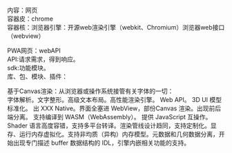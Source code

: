 内容：网页  
容器皮：chrome  
容器核：浏览器引擎：开源web渲染引擎（webkit、Chromium）浏览器web接口（webview）  

PWA网页：webAPI  
API:请求需求，得到响应。  
sdk:功能模块。  
库、包、模块、插件：  


基于Canvas渲染：从浏览器或操作系统接管有关字体的一切：  
字体解析。文字整形。高级文本布局。高性能渲染引擎。
Web API。
3D UI 模型标准化。
出 XXX Native。界面全塞进 WebView，部份Canvas 渲染。出现前后端分离。
支持编译到 WASM（WebAssembly）。
提供 JavaScript 互操作。Shader 语言高度容错，支持多平台转译。渲染管线设计趋同，支持定制化。显存、运行内存虚拟化。支持非均质（异构）内存模型。元数据和几何数据分离，开始出现专门描述 buffer 数据结构的 IDL，引擎内嵌相关功能的支持。

